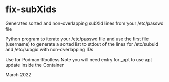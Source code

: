 # fix-subXids
Generates sorted and non-overlapping subXid lines from your /etc/passwd file

Python program to iterate your /etc/passwd file and use the first file (username)
to generate a sorted list to stdout of the lines for /etc/subuid and /etc/subgid
with non-overlapping IDs

Use for Podman-Rootless
Note you will need entry for _apt to use apt update inside the Container

March 2022

